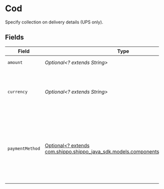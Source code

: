 # Cod

Specify collection on delivery details (UPS only).


## Fields

| Field                                                                                                                                                                                                                                            | Type                                                                                                                                                                                                                                             | Required                                                                                                                                                                                                                                         | Description                                                                                                                                                                                                                                      | Example                                                                                                                                                                                                                                          |
| ------------------------------------------------------------------------------------------------------------------------------------------------------------------------------------------------------------------------------------------------ | ------------------------------------------------------------------------------------------------------------------------------------------------------------------------------------------------------------------------------------------------ | ------------------------------------------------------------------------------------------------------------------------------------------------------------------------------------------------------------------------------------------------ | ------------------------------------------------------------------------------------------------------------------------------------------------------------------------------------------------------------------------------------------------ | ------------------------------------------------------------------------------------------------------------------------------------------------------------------------------------------------------------------------------------------------ |
| `amount`                                                                                                                                                                                                                                         | *Optional<? extends String>*                                                                                                                                                                                                                     | :heavy_minus_sign:                                                                                                                                                                                                                               | Amount to be collected.                                                                                                                                                                                                                          | 5.5                                                                                                                                                                                                                                              |
| `currency`                                                                                                                                                                                                                                       | *Optional<? extends String>*                                                                                                                                                                                                                     | :heavy_minus_sign:                                                                                                                                                                                                                               | Currency for the amount to be collected. Currently only USD is supported for UPS.                                                                                                                                                                | USD                                                                                                                                                                                                                                              |
| `paymentMethod`                                                                                                                                                                                                                                  | [Optional<? extends com.shippo.shippo_java_sdk.models.components.PaymentMethod>](../../models/components/PaymentMethod.md)                                                                                                                       | :heavy_minus_sign:                                                                                                                                                                                                                               | Secured funds include money orders, certified cheques and others (see <br/><a href="https://www.ups.com/content/us/en/shipping/time/service/value_added/cod.html">UPS</a> for details). <br/>If no payment_method inputted the value defaults to "ANY".) | CASH                                                                                                                                                                                                                                             |